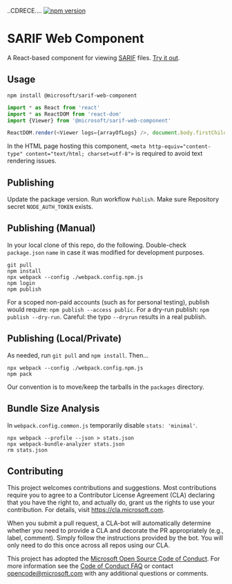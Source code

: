 ..CDRECE....
[![npm version](https://img.shields.io/npm/v/@microsoft/sarif-web-component.svg?style=flat)](https://www.npmjs.com/package/@microsoft/sarif-web-component)

# SARIF Web Component

A React-based component for viewing [SARIF](http://sarifweb.azurewebsites.net/) files. [Try it out](https://microsoft.github.io/sarif-web-component/).

## Usage

```
npm install @microsoft/sarif-web-component
```

```js
import * as React from 'react'
import * as ReactDOM from 'react-dom'
import {Viewer} from '@microsoft/sarif-web-component'

ReactDOM.render(<Viewer logs={arrayOfLogs} />, document.body.firstChild)
```
In the HTML page hosting this component, `<meta http-equiv="content-type" content="text/html; charset=utf-8">` is required to avoid text rendering issues.

## Publishing
Update the package version. Run workflow `Publish`. Make sure Repository secret `NODE_AUTH_TOKEN` exists.

## Publishing (Manual)
In your local clone of this repo, do the following. Double-check `package.json` `name` in case it was modified for development purposes.
```
git pull
npm install
npx webpack --config ./webpack.config.npm.js
npm login
npm publish
```

For a scoped non-paid accounts (such as for personal testing), publish would require: `npm publish --access public`.
For a dry-run publish: `npm publish --dry-run`. Careful: the typo `--dryrun` results in a real publish.

## Publishing (Local/Private)
As needed, run `git pull` and `npm install`. Then...
```
npx webpack --config ./webpack.config.npm.js
npm pack
```
Our convention is to move/keep the tarballs in the `packages` directory.

## Bundle Size Analysis
In `webpack.config.common.js` temporarily disable `stats: 'minimal'`.

```
npx webpack --profile --json > stats.json
npx webpack-bundle-analyzer stats.json
rm stats.json
```

## Contributing

This project welcomes contributions and suggestions.  Most contributions require you to agree to a
Contributor License Agreement (CLA) declaring that you have the right to, and actually do, grant us
the rights to use your contribution. For details, visit https://cla.microsoft.com.

When you submit a pull request, a CLA-bot will automatically determine whether you need to provide
a CLA and decorate the PR appropriately (e.g., label, comment). Simply follow the instructions
provided by the bot. You will only need to do this once across all repos using our CLA.

This project has adopted the [Microsoft Open Source Code of Conduct](https://opensource.microsoft.com/codeofconduct/).
For more information see the [Code of Conduct FAQ](https://opensource.microsoft.com/codeofconduct/faq/) or
contact [opencode@microsoft.com](mailto:opencode@microsoft.com) with any additional questions or comments.
